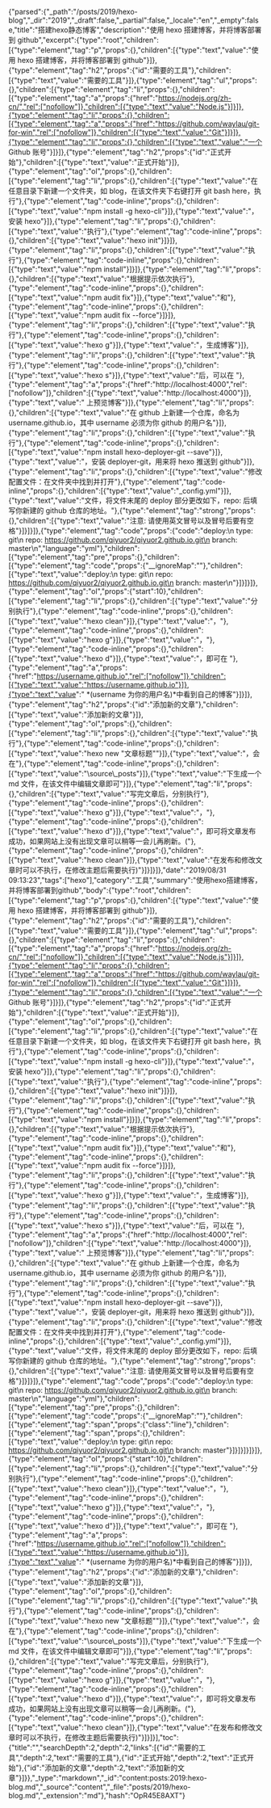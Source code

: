 {"parsed":{"_path":"/posts/2019/hexo-blog","_dir":"2019","_draft":false,"_partial":false,"_locale":"en","_empty":false,"title":"搭建hexo静态博客","description":"使用 hexo 搭建博客，并将博客部署到 github","excerpt":{"type":"root","children":[{"type":"element","tag":"p","props":{},"children":[{"type":"text","value":"使用 hexo 搭建博客，并将博客部署到 github"}]},{"type":"element","tag":"h2","props":{"id":"需要的工具"},"children":[{"type":"text","value":"需要的工具"}]},{"type":"element","tag":"ul","props":{},"children":[{"type":"element","tag":"li","props":{},"children":[{"type":"element","tag":"a","props":{"href":"https://nodejs.org/zh-cn/","rel":["nofollow"]},"children":[{"type":"text","value":"Node.js"}]}]},{"type":"element","tag":"li","props":{},"children":[{"type":"element","tag":"a","props":{"href":"https://github.com/waylau/git-for-win","rel":["nofollow"]},"children":[{"type":"text","value":"Git"}]}]},{"type":"element","tag":"li","props":{},"children":[{"type":"text","value":"一个 Github 账号"}]}]},{"type":"element","tag":"h2","props":{"id":"正式开始"},"children":[{"type":"text","value":"正式开始"}]},{"type":"element","tag":"ol","props":{},"children":[{"type":"element","tag":"li","props":{},"children":[{"type":"text","value":"在任意目录下新建一个文件夹，如 blog，在该文件夹下右键打开 git bash here，执行"},{"type":"element","tag":"code-inline","props":{},"children":[{"type":"text","value":"npm install -g hexo-cli"}]},{"type":"text","value":"，安装 hexo"}]},{"type":"element","tag":"li","props":{},"children":[{"type":"text","value":"执行"},{"type":"element","tag":"code-inline","props":{},"children":[{"type":"text","value":"hexo init"}]}]},{"type":"element","tag":"li","props":{},"children":[{"type":"text","value":"执行"},{"type":"element","tag":"code-inline","props":{},"children":[{"type":"text","value":"npm install"}]}]},{"type":"element","tag":"li","props":{},"children":[{"type":"text","value":"根据提示依次执行"},{"type":"element","tag":"code-inline","props":{},"children":[{"type":"text","value":"npm audit fix"}]},{"type":"text","value":"和"},{"type":"element","tag":"code-inline","props":{},"children":[{"type":"text","value":"npm audit fix --force"}]}]},{"type":"element","tag":"li","props":{},"children":[{"type":"text","value":"执行"},{"type":"element","tag":"code-inline","props":{},"children":[{"type":"text","value":"hexo g"}]},{"type":"text","value":"，生成博客"}]},{"type":"element","tag":"li","props":{},"children":[{"type":"text","value":"执行"},{"type":"element","tag":"code-inline","props":{},"children":[{"type":"text","value":"hexo s"}]},{"type":"text","value":"后，可以在 "},{"type":"element","tag":"a","props":{"href":"http://localhost:4000","rel":["nofollow"]},"children":[{"type":"text","value":"http://localhost:4000"}]},{"type":"text","value":" 上预览博客"}]},{"type":"element","tag":"li","props":{},"children":[{"type":"text","value":"在 github 上新建一个仓库，命名为 username.github.io，其中 username 必须为你 github 的用户名"}]},{"type":"element","tag":"li","props":{},"children":[{"type":"text","value":"执行"},{"type":"element","tag":"code-inline","props":{},"children":[{"type":"text","value":"npm install hexo-deployer-git --save"}]},{"type":"text","value":"，安装 deployer-git，用来将 hexo 推送到 github"}]},{"type":"element","tag":"li","props":{},"children":[{"type":"text","value":"修改配置文件：在文件夹中找到并打开"},{"type":"element","tag":"code-inline","props":{},"children":[{"type":"text","value":"_config.yml"}]},{"type":"text","value":"文件，将文件末尾的 deploy 部分更改如下，repo: 后填写你新建的 github 仓库的地址。"},{"type":"element","tag":"strong","props":{},"children":[{"type":"text","value":"注意: 请使用英文冒号以及冒号后要有空格"}]}]}]},{"type":"element","tag":"code","props":{"code":"deploy:\n  type: git\n  repo: https://github.com/qiyuor2/qiyuor2.github.io.git\n  branch: master\n","language":"yml"},"children":[{"type":"element","tag":"pre","props":{},"children":[{"type":"element","tag":"code","props":{"__ignoreMap":""},"children":[{"type":"text","value":"deploy:\n  type: git\n  repo: https://github.com/qiyuor2/qiyuor2.github.io.git\n  branch: master\n"}]}]}]},{"type":"element","tag":"ol","props":{"start":10},"children":[{"type":"element","tag":"li","props":{},"children":[{"type":"text","value":"分别执行"},{"type":"element","tag":"code-inline","props":{},"children":[{"type":"text","value":"hexo clean"}]},{"type":"text","value":"，"},{"type":"element","tag":"code-inline","props":{},"children":[{"type":"text","value":"hexo g"}]},{"type":"text","value":"，"},{"type":"element","tag":"code-inline","props":{},"children":[{"type":"text","value":"hexo d"}]},{"type":"text","value":"，即可在 "},{"type":"element","tag":"a","props":{"href":"https://username.github.io","rel":["nofollow"]},"children":[{"type":"text","value":"https://username.github.io"}]},{"type":"text","value":" *(username 为你的用户名)*中看到自己的博客"}]}]},{"type":"element","tag":"h2","props":{"id":"添加新的文章"},"children":[{"type":"text","value":"添加新的文章"}]},{"type":"element","tag":"ol","props":{},"children":[{"type":"element","tag":"li","props":{},"children":[{"type":"text","value":"执行"},{"type":"element","tag":"code-inline","props":{},"children":[{"type":"text","value":"hexo new \"文章标题\""}]},{"type":"text","value":"，会在"},{"type":"element","tag":"code-inline","props":{},"children":[{"type":"text","value":"\\source\\_posts"}]},{"type":"text","value":"下生成一个 md 文件，在该文件中编辑文章即可"}]},{"type":"element","tag":"li","props":{},"children":[{"type":"text","value":"写完文章后，分别执行"},{"type":"element","tag":"code-inline","props":{},"children":[{"type":"text","value":"hexo g"}]},{"type":"text","value":"，"},{"type":"element","tag":"code-inline","props":{},"children":[{"type":"text","value":"hexo d"}]},{"type":"text","value":"，即可将文章发布成功，如果网站上没有出现文章可以稍等一会儿再刷新。("},{"type":"element","tag":"code-inline","props":{},"children":[{"type":"text","value":"hexo clean"}]},{"type":"text","value":"在发布和修改文章时可以不执行，在修改主题后需要执行)"}]}]}]},"date":"2019/08/31 09:13:23","tags":["hexo"],"category":"工具","summary":"使用hexo搭建博客，并将博客部署到github","body":{"type":"root","children":[{"type":"element","tag":"p","props":{},"children":[{"type":"text","value":"使用 hexo 搭建博客，并将博客部署到 github"}]},{"type":"element","tag":"h2","props":{"id":"需要的工具"},"children":[{"type":"text","value":"需要的工具"}]},{"type":"element","tag":"ul","props":{},"children":[{"type":"element","tag":"li","props":{},"children":[{"type":"element","tag":"a","props":{"href":"https://nodejs.org/zh-cn/","rel":["nofollow"]},"children":[{"type":"text","value":"Node.js"}]}]},{"type":"element","tag":"li","props":{},"children":[{"type":"element","tag":"a","props":{"href":"https://github.com/waylau/git-for-win","rel":["nofollow"]},"children":[{"type":"text","value":"Git"}]}]},{"type":"element","tag":"li","props":{},"children":[{"type":"text","value":"一个 Github 账号"}]}]},{"type":"element","tag":"h2","props":{"id":"正式开始"},"children":[{"type":"text","value":"正式开始"}]},{"type":"element","tag":"ol","props":{},"children":[{"type":"element","tag":"li","props":{},"children":[{"type":"text","value":"在任意目录下新建一个文件夹，如 blog，在该文件夹下右键打开 git bash here，执行"},{"type":"element","tag":"code-inline","props":{},"children":[{"type":"text","value":"npm install -g hexo-cli"}]},{"type":"text","value":"，安装 hexo"}]},{"type":"element","tag":"li","props":{},"children":[{"type":"text","value":"执行"},{"type":"element","tag":"code-inline","props":{},"children":[{"type":"text","value":"hexo init"}]}]},{"type":"element","tag":"li","props":{},"children":[{"type":"text","value":"执行"},{"type":"element","tag":"code-inline","props":{},"children":[{"type":"text","value":"npm install"}]}]},{"type":"element","tag":"li","props":{},"children":[{"type":"text","value":"根据提示依次执行"},{"type":"element","tag":"code-inline","props":{},"children":[{"type":"text","value":"npm audit fix"}]},{"type":"text","value":"和"},{"type":"element","tag":"code-inline","props":{},"children":[{"type":"text","value":"npm audit fix --force"}]}]},{"type":"element","tag":"li","props":{},"children":[{"type":"text","value":"执行"},{"type":"element","tag":"code-inline","props":{},"children":[{"type":"text","value":"hexo g"}]},{"type":"text","value":"，生成博客"}]},{"type":"element","tag":"li","props":{},"children":[{"type":"text","value":"执行"},{"type":"element","tag":"code-inline","props":{},"children":[{"type":"text","value":"hexo s"}]},{"type":"text","value":"后，可以在 "},{"type":"element","tag":"a","props":{"href":"http://localhost:4000","rel":["nofollow"]},"children":[{"type":"text","value":"http://localhost:4000"}]},{"type":"text","value":" 上预览博客"}]},{"type":"element","tag":"li","props":{},"children":[{"type":"text","value":"在 github 上新建一个仓库，命名为 username.github.io，其中 username 必须为你 github 的用户名"}]},{"type":"element","tag":"li","props":{},"children":[{"type":"text","value":"执行"},{"type":"element","tag":"code-inline","props":{},"children":[{"type":"text","value":"npm install hexo-deployer-git --save"}]},{"type":"text","value":"，安装 deployer-git，用来将 hexo 推送到 github"}]},{"type":"element","tag":"li","props":{},"children":[{"type":"text","value":"修改配置文件：在文件夹中找到并打开"},{"type":"element","tag":"code-inline","props":{},"children":[{"type":"text","value":"_config.yml"}]},{"type":"text","value":"文件，将文件末尾的 deploy 部分更改如下，repo: 后填写你新建的 github 仓库的地址。"},{"type":"element","tag":"strong","props":{},"children":[{"type":"text","value":"注意: 请使用英文冒号以及冒号后要有空格"}]}]}]},{"type":"element","tag":"code","props":{"code":"deploy:\n  type: git\n  repo: https://github.com/qiyuor2/qiyuor2.github.io.git\n  branch: master\n","language":"yml"},"children":[{"type":"element","tag":"pre","props":{},"children":[{"type":"element","tag":"code","props":{"__ignoreMap":""},"children":[{"type":"element","tag":"span","props":{"class":"line"},"children":[{"type":"element","tag":"span","props":{},"children":[{"type":"text","value":"deploy:\n  type: git\n  repo: https://github.com/qiyuor2/qiyuor2.github.io.git\n  branch: master"}]}]}]}]}]},{"type":"element","tag":"ol","props":{"start":10},"children":[{"type":"element","tag":"li","props":{},"children":[{"type":"text","value":"分别执行"},{"type":"element","tag":"code-inline","props":{},"children":[{"type":"text","value":"hexo clean"}]},{"type":"text","value":"，"},{"type":"element","tag":"code-inline","props":{},"children":[{"type":"text","value":"hexo g"}]},{"type":"text","value":"，"},{"type":"element","tag":"code-inline","props":{},"children":[{"type":"text","value":"hexo d"}]},{"type":"text","value":"，即可在 "},{"type":"element","tag":"a","props":{"href":"https://username.github.io","rel":["nofollow"]},"children":[{"type":"text","value":"https://username.github.io"}]},{"type":"text","value":" *(username 为你的用户名)*中看到自己的博客"}]}]},{"type":"element","tag":"h2","props":{"id":"添加新的文章"},"children":[{"type":"text","value":"添加新的文章"}]},{"type":"element","tag":"ol","props":{},"children":[{"type":"element","tag":"li","props":{},"children":[{"type":"text","value":"执行"},{"type":"element","tag":"code-inline","props":{},"children":[{"type":"text","value":"hexo new \"文章标题\""}]},{"type":"text","value":"，会在"},{"type":"element","tag":"code-inline","props":{},"children":[{"type":"text","value":"\\source\\_posts"}]},{"type":"text","value":"下生成一个 md 文件，在该文件中编辑文章即可"}]},{"type":"element","tag":"li","props":{},"children":[{"type":"text","value":"写完文章后，分别执行"},{"type":"element","tag":"code-inline","props":{},"children":[{"type":"text","value":"hexo g"}]},{"type":"text","value":"，"},{"type":"element","tag":"code-inline","props":{},"children":[{"type":"text","value":"hexo d"}]},{"type":"text","value":"，即可将文章发布成功，如果网站上没有出现文章可以稍等一会儿再刷新。("},{"type":"element","tag":"code-inline","props":{},"children":[{"type":"text","value":"hexo clean"}]},{"type":"text","value":"在发布和修改文章时可以不执行，在修改主题后需要执行)"}]}]}],"toc":{"title":"","searchDepth":2,"depth":2,"links":[{"id":"需要的工具","depth":2,"text":"需要的工具"},{"id":"正式开始","depth":2,"text":"正式开始"},{"id":"添加新的文章","depth":2,"text":"添加新的文章"}]}},"_type":"markdown","_id":"content:posts:2019:hexo-blog.md","_source":"content","_file":"posts/2019/hexo-blog.md","_extension":"md"},"hash":"OpR45E8AXT"}